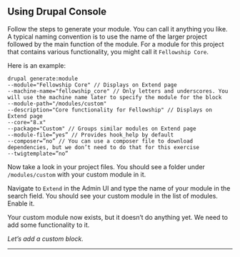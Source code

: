 ## Using Drupal Console

Follow the steps to generate your module. You can call it anything you like. A typical naming convention is to use the name of the larger project followed by the main function of the module. For a module for this project that contains various functionality, you might call it `Fellowship Core`.

Here is an example:

```JS
drupal generate:module 
--module="Fellowship Core" // Displays on Extend page
--machine-name="fellowship_core" // Only letters and underscores. You will use the machine name later to specify the module for the block
--module-path="/modules/custom" 
--description="Core functionality for Fellowship" // Displays on Extend page
--core="8.x"  
--package="Custom" // Groups similar modules on Extend page
--module-file=”yes” // Provides hook_help by default
--composer=”no” // You can use a composer file to download dependencies, but we don’t need to do that for this exercise
--twigtemplate=”no”
```

Now take a look in your project files. You should see a folder under `/modules/custom` with your custom module in it.

Navigate to `Extend` in the Admin UI and type the name of your module in the search field. You should see your custom module in the list of modules. Enable it.

Your custom module now exists, but it doesn’t do anything yet. We need to add some functionality to it. 

<em>Let’s add a custom block.</em>


---
